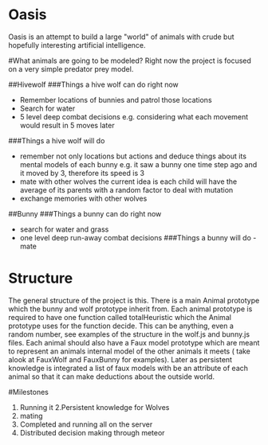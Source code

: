 Oasis
=====
Oasis is an attempt to build a large "world" of animals with crude but hopefully interesting artificial intelligence.

#What animals are going to be modeled?
Right now the project is focused on a very simple predator prey model. 

##Hivewolf
###Things a hive wolf can do right now

- Remember locations of bunnies and patrol those locations
- Search for water
- 5 level deep combat decisions e.g. considering what each movement would result in 5 moves later

###Things a hive wolf will do

- remember not only locations but actions and deduce things about its mental models of each bunny e.g.  it saw a bunny one time step ago and it moved by 3, therefore its speed is 3
- mate with other wolves the current idea is each child will have the average of its parents with a random factor to deal with mutation
- exchange memories with other wolves

##Bunny
###Things a bunny can do right now
- search for water and grass
- one level deep run-away combat decisions
###Things a bunny will do 
-mate

# Structure 
The general structure of the project is this. There is a main Animal prototype which the bunny and wolf prototype inherit from. Each animal prototype is required to have one function called totalHeuristic which the Animal prototype uses for the function decide. This can be anything, even a random number, see examples of the structure in the wolf.js and bunny.js files. Each animal should also have a Faux model prototype which are meant to represent an animals internal model of the other animals it meets ( take alook at FauxWolf and FauxBunny for examples). Later as persistent knowledge is integrated a list of faux models with be an attribute of each animal so that it can make deductions about the outside world.

#Milestones

1. Running it
2.Persistent knowledge for Wolves
3. mating
4. Completed and running all on the server
5. Distributed decision making through meteor
